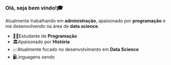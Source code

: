### Olá, seja bem vindo!🎓
Atualmente trabalhando em **administração**, apaixonado por **programação** e me desenvolvendo na área de **data science**.
- 🧑‍💻Estudante de **Programação**
- 🏛️Apaixonado por **História**
- 📈Atualmente focado no desenvolvimento em **Data Science**
- 🖥️Linguagens sendo
